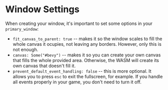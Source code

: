 # Window Settings
When creating your window, it's important to set some options in your `primary_window`:
* `fit_canvas_to_parent: true` -- makes it so the window scales to fill the whole canvas it ocupies, not leaving any borders. However, only this is not enough.
* `canvas: Some("#bevy")` -- makes it so you can create your own canvas that fills the whole provided area. Otherwise, the WASM will create its own canvas that doesn't fill it.
* `prevent_default_event_handling: false` -- this is more optional. It allows you to press `esc` to exit the fullscreen, for example. If you handle all events properly in your game, you don't need to turn it off.